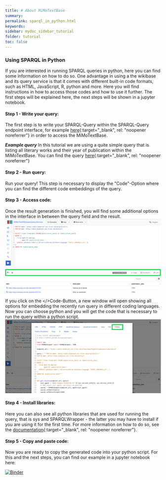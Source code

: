 ```yaml
---
title: # About MiMoTextBase
summary:
permalink: sparql_in_python.html
keywords:
sidebar: mydoc_sidebar_tutorial
folder: tutorial
toc: false
---
```


### Using SPARQL in Python

If you are interested in running SPARQL queries in python, here you can find some information on how to do so.
One advantage in using a the wikibase and its query service is that it comes with different built-in code formats, such as HTML, JavaScript, R, python and more.
Here you will find instructions in how to access those codes and how to use it further.
The first steps will be explained here, the next steps will be shown in a jupyter notebook.


#### Step 1 - Write your query:

The first step is to write your SPARQL-Query within the SPARQL-Query endpoint interface, for example [here](https://query.mimotext.uni-trier.de/){:target="\_blank", rel: "noopener noreferrer"} in order to access the MiMoTextBase.

***Example query***
In this tutorial we are using a quite simple query that is listing all literary works and their year of publication within the MiMoTextBase. You can find the query [here](https://tinyurl.com/yoa5z6ke){:target="\_blank", rel: "noopener noreferrer"}

#### Step 2 - Run query:
Run your query! This step is necessary to display the "Code"-Option where you can find the different code embeddings of the query.

#### Step 3 - Access code:
Once the result generation is finished, you will find some additional options in the interface in between the query field and the result.
![step3-1](images/sparql_python/sparql_python_step3-1.png)

If you click on the </>Code-Button, a new window will open showing all options for embedding the recently run query in different coding languages.
Now you can choose python and you will get the code that is necessary to run the query within a python script.
![step3-2](images/sparql_python/sparql_python_step3-2.PNG)

#### Step 4 - Install libraries:
Here you can also see all python libraries that are used for running the query, that is sys and SPARQLWrapper - the latter you may have to install if you are using it for the first time. For more information on how to do so, see the [documentation](https://sparqlwrapper.readthedocs.io/en/stable/main.html){:target="\_blank", rel: "noopener noreferrer"}.

#### Step 5 - Copy and paste code:
Now you are ready to copy the generated code into your python script. For this and the next steps, you can find our example in a jupyter notebook here:

[![Binder](https://mybinder.org/badge_logo.svg)](https://mybinder.org/v2/gh/MiMoText/MiMoTextBase_Tutorial/gh-pages?labpath=jupyter_notebook%2Fsparql_in_python.ipynb)




